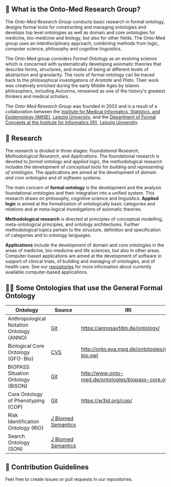 ## 🙋‍ What is the Onto-Med Research Group?
The *Onto-Med Research Group* conducts basic research in formal ontology, designs formal tools for constructing and managing ontologies
and develops top level ontologies as well as domain and core ontologies for medicine, bio-medicine and biology, but also for other fields.
The Onto-Med group uses an interdisciplinary approach, combining methods from logic, computer science, philosophy and cognitive linguistics.

The Onto-Med group considers *Formal Ontology* as an evolving science which is concerned with systematically developing axiomatic theories
that describe forms, structures, and modes of being at different levels of abstraction and granularity. The roots of formal ontology
can be traced back to the philosophical investigations of *Aristotle* and *Plato*. Their work was creatively enriched during the early
Middle Ages by Islamic philosophers, including *Avicenna*, renowned as one of the history's greatest thinkers and medical scholars.

The *Onto-Med Research Group* was founded in 2002 and is a result of a collaboration between the
[Institute for Medical Informatics, Statistics, and Epidemiology (IMISE)](https://www.imise.uni-leipzig.de/en), [Leipzig University](http://www.uni-leipzig.de/en),
and the [Department of Formal Concepts at the Institute for Informatics (IfI)](http://www.informatik.uni-leipzig.de/fk/), [Leipzig University](http://www.uni-leipzig.de/en).

## 🧙 Research
The research is divided in three stages: *Foundational Research*, *Methodological Research*, and *Applications*. The foundational research is
devoted to *formal ontology* and *applied logic*, the methodological research includes the development of *conceptual tools* for
*building and representing of ontologies*. The applications are aimed at the development of *domain and core ontologies* and of *software systems*.

The main concern of **formal ontology** is the development and the analysis foundational ontologies and their integration into a unified system.
This research draws on philosophy, cognitive science and linguistics. **Applied logic** is aimed at the formalization of ontologically basic
categories and relations and at meta-logical investigations of axiomatic theories.

**Methodological research** is directed at principles of conceptual modelling, meta-ontological principles, and ontology architectures.
Further methodological topics pertain to the structure, definition and specification of categories and to ontology languages.

**Applications** include the development of domain and core ontologies in the areas of medicine, bio-medicine and life sciences,
but also in other areas. Computer-based applications are aimed at the development of software in support of clinical trials,
of building and managing of ontologies, and of health care. See our [repositories](https://github.com/orgs/Onto-Med/repositories)
for more information about currently available computer-based applications.

## 👩‍💻 Some Ontologies that use the General Formal Ontology
| Ontology | Source | IRI |
| --- | --- | --- |
| Anthropological Notation Ontology (ANNO) | [Git](https://github.com/annosaxfdm/ontology) | https://annosaxfdm.de/ontology/ |
| Biological Core Ontology (GFO-Bio) | [CVS](http://cvs.savannah.gnu.org/viewvc/gfo/gfo-bio/) | http://onto.eva.mpg.de/ontologies/gfo-bio.owl |
| BIOPASS Situation Ontology (BISON) | [Git](https://github.com/Onto-Med/BISON) | http://www.onto-med.de/ontologies/biopass-core.owl |
| Core Ontology of Phenotyping (COP) | [Git](https://github.com/Onto-Med/COP) | https://w3id.org/cop/ |
| Risk Identification Ontology (RIO) | [J Biomed Semantics](https://doi.org/10.1186/s13326-017-0147-8) | |
| Search Ontology (SON) | [J Biomed Semantics](https://doi.org/10.1186/s13326-019-0203-7) | |

## 🌈 Contribution Guidelines
Feel free to create issues or pull requests in our repositories.
